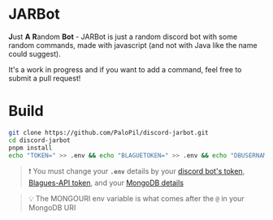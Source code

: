 # JARBot

**J**ust **A** **R**andom **Bot** - JARBot is just a random discord bot with some random commands, made with javascript (and not with Java like the name could suggest).

It's a work in progress and if you want to add a command, feel free to submit a pull request!

# Build

```sh
git clone https://github.com/PaloPil/discord-jarbot.git
cd discord-jarbot
pnpm install
echo "TOKEN=" >> .env && echo "BLAGUETOKEN=" >> .env && echo "DBUSERNAME=" >> .env && echo "DBPASSWORD=" >> .env && echo "MONGOURI=" >> .env
```

> ❗ You must change your **`.env`** details by your [discord bot's token](https://discord.com/developers/applications), [Blagues-API token](https://www.blagues-api.fr/), and your [MongoDB details](https://www.mongodb.com)

> 💡 The MONGOURI env variable is what comes after the `@` in your MongoDB URI
